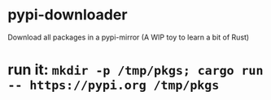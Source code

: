 # pypi-downloader
Download all packages in a pypi-mirror
(A WIP toy to learn a bit of Rust)

# run it: `mkdir -p /tmp/pkgs; cargo run -- https://pypi.org /tmp/pkgs`

